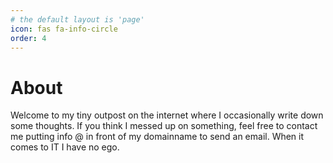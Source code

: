 ```yaml
---
# the default layout is 'page'
icon: fas fa-info-circle
order: 4
---
```

# About
Welcome to my tiny outpost on the internet where I occasionally write down some thoughts.
If you think I messed up on something, feel free to contact me putting info @ in front of my domainname to send an email.  When it comes to IT I have no ego.
